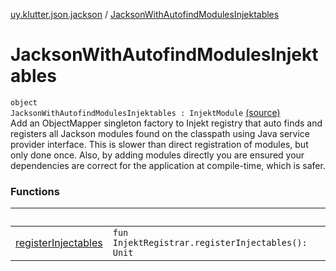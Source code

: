 [uy.klutter.json.jackson](../index.md) / [JacksonWithAutofindModulesInjektables](.)


# JacksonWithAutofindModulesInjektables
<code>object JacksonWithAutofindModulesInjektables : InjektModule</code> [(source)](https://github.com/kohesive/klutter/blob/master/json-jackson-jdk6/src/main/kotlin/uy/klutter/json/jackson/Injektable.kt#L24)<br/>
Add an ObjectMapper singleton factory to Injekt registry that auto finds and registers all Jackson modules found on
the classpath using Java service provider interface.  This is slower than direct registration of modules, but only
done once.  Also, by adding modules directly you are ensured your dependencies are correct for the application at
compile-time, which is safer.



### Functions

|&nbsp;|&nbsp;|
|---|---|
| [registerInjectables](register-injectables.md) | <code>fun InjektRegistrar.registerInjectables(): Unit</code><br/> |
